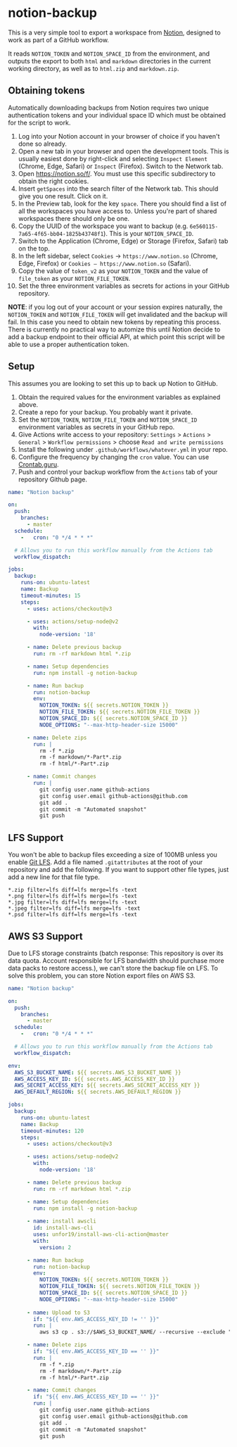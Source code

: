 
# notion-backup

This is a very simple tool to export a workspace from [Notion](https://www.notion.so/), designed
to work as part of a GitHub workflow.

It reads `NOTION_TOKEN` and `NOTION_SPACE_ID` from the environment, and outputs the export to both
`html` and `markdown` directories in the current working directory, as well as to `html.zip` and
`markdown.zip`.

## Obtaining tokens

Automatically downloading backups from Notion requires two unique authentication tokens and your individual space ID which must be obtained for the script to work.

1. Log into your Notion account in your browser of choice if you haven't done so already.
2. Open a new tab in your browser and open the development tools. This is usually easiest done by right-click and selecting `Inspect Element` (Chrome, Edge, Safari) or `Inspect` (Firefox). Switch to the Network tab.
3. Open https://notion.so/f/. You must use this specific subdirectory to obtain the right cookies.
4. Insert `getSpaces` into the search filter of the Network tab. This should give you one result. Click on it.
5. In the Preview tab, look for the key `space`. There you should find a list of all the workspaces you have access to. Unless you're part of shared workspaces there should only be one.
6. Copy the UUID of the workspace you want to backup (e.g. `6e560115-7a65-4f65-bb04-1825b43748f1`). This is your `NOTION_SPACE_ID`.
6. Switch to the Application (Chrome, Edge) or Storage (Firefox, Safari) tab on the top.
7. In the left sidebar, select `Cookies` -> `https://www.notion.so` (Chrome, Edge, Firefox) or `Cookies – https://www.notion.so` (Safari).
8. Copy the value of `token_v2` as your `NOTION_TOKEN` and the value of `file_token` as your `NOTION_FILE_TOKEN`.
9. Set the three environment variables as secrets for actions in your GitHub repository.

**NOTE**: if you log out of your account or your session expires naturally, the `NOTION_TOKEN` and `NOTION_FILE_TOKEN` will get invalidated and the backup will fail. In this case you need to obtain new tokens by repeating this process. There is currently no practical way to automize this until Notion decide to add a backup endpoint to their official API, at which point this script will be able to use a proper authentication token.

## Setup

This assumes you are looking to set this up to back up Notion to GitHub.

1. Obtain the required values for the environment variables as explained above.
2. Create a repo for your backup. You probably want it private.
3. Set the `NOTION_TOKEN`, `NOTION_FILE_TOKEN` and `NOTION_SPACE_ID` environment variables as secrets in your GitHub repo.
4. Give Actions write access to your repository: `Settings` > `Actions` > `General` > `Workflow permissions` > choose `Read and write permissions`
5. Install the following under `.github/workflows/whatever.yml` in your repo.
6. Configure the frequency by changing the `cron` value. You can use [Crontab.guru](https://crontab.guru/#0_*/4_*_*_*).
7. Push and control your backup workflow from the `Actions` tab of your repository Github page.

```yaml
name: "Notion backup"

on:
  push:
    branches:
      - master
  schedule:
    -   cron: "0 */4 * * *"

  # Allows you to run this workflow manually from the Actions tab
  workflow_dispatch:

jobs:
  backup:
    runs-on: ubuntu-latest
    name: Backup
    timeout-minutes: 15
    steps:
      - uses: actions/checkout@v3

      - uses: actions/setup-node@v2
        with:
          node-version: '18'

      - name: Delete previous backup
        run: rm -rf markdown html *.zip

      - name: Setup dependencies
        run: npm install -g notion-backup

      - name: Run backup
        run: notion-backup
        env:
          NOTION_TOKEN: ${{ secrets.NOTION_TOKEN }}
          NOTION_FILE_TOKEN: ${{ secrets.NOTION_FILE_TOKEN }}
          NOTION_SPACE_ID: ${{ secrets.NOTION_SPACE_ID }}
          NODE_OPTIONS: "--max-http-header-size 15000"

      - name: Delete zips
        run: |
          rm -f *.zip
          rm -f markdown/*-Part*.zip
          rm -f html/*-Part*.zip

      - name: Commit changes
        run: |
          git config user.name github-actions
          git config user.email github-actions@github.com
          git add .
          git commit -m "Automated snapshot"
          git push
```

## LFS Support

You won't be able to backup files exceeding a size of 100MB unless you enable [Git LFS](https://git-lfs.github.com/). Add a file named `.gitattributes` at the root of your repository and add the following. If you want to support other file types, just add a new line for that file type.

```
*.zip filter=lfs diff=lfs merge=lfs -text
*.png filter=lfs diff=lfs merge=lfs -text
*.jpg filter=lfs diff=lfs merge=lfs -text
*.jpeg filter=lfs diff=lfs merge=lfs -text
*.psd filter=lfs diff=lfs merge=lfs -text
```

## AWS S3 Support

Due to LFS storage constraints (batch response: This repository is over its data quota. Account responsible for LFS bandwidth should purchase more data packs to restore access.), we can't store the backup file on LFS. To solve this problem, you can store Notion export files on AWS S3.

```yaml
name: "Notion backup"

on:
  push:
    branches:
      - master
  schedule:
    -   cron: "0 */4 * * *"

  # Allows you to run this workflow manually from the Actions tab
  workflow_dispatch:

env:
  AWS_S3_BUCKET_NAME: ${{ secrets.AWS_S3_BUCKET_NAME }}
  AWS_ACCESS_KEY_ID: ${{ secrets.AWS_ACCESS_KEY_ID }}
  AWS_SECRET_ACCESS_KEY: ${{ secrets.AWS_SECRET_ACCESS_KEY }}
  AWS_DEFAULT_REGION: ${{ secrets.AWS_DEFAULT_REGION }}

jobs:
  backup:
    runs-on: ubuntu-latest
    name: Backup
    timeout-minutes: 120
    steps:
      - uses: actions/checkout@v3

      - uses: actions/setup-node@v2
        with:
          node-version: '18'

      - name: Delete previous backup
        run: rm -rf markdown html *.zip

      - name: Setup dependencies
        run: npm install -g notion-backup
        
      - name: install awscli
        id: install-aws-cli
        uses: unfor19/install-aws-cli-action@master
        with:
          version: 2

      - name: Run backup
        run: notion-backup
        env:
          NOTION_TOKEN: ${{ secrets.NOTION_TOKEN }}
          NOTION_FILE_TOKEN: ${{ secrets.NOTION_FILE_TOKEN }}
          NOTION_SPACE_ID: ${{ secrets.NOTION_SPACE_ID }}
          NODE_OPTIONS: "--max-http-header-size 15000"
          
      - name: Upload to S3
        if: "${{ env.AWS_ACCESS_KEY_ID != '' }}"
        run: |
          aws s3 cp . s3://$AWS_S3_BUCKET_NAME/ --recursive --exclude "*" --include "*.zip"

      - name: Delete zips 
        if: "${{ env.AWS_ACCESS_KEY_ID == '' }}"
        run: |
          rm -f *.zip
          rm -f markdown/*-Part*.zip
          rm -f html/*-Part*.zip

      - name: Commit changes
        if: "${{ env.AWS_ACCESS_KEY_ID == '' }}"
        run: |
          git config user.name github-actions
          git config user.email github-actions@github.com
          git add .
          git commit -m "Automated snapshot"
          git push
```
